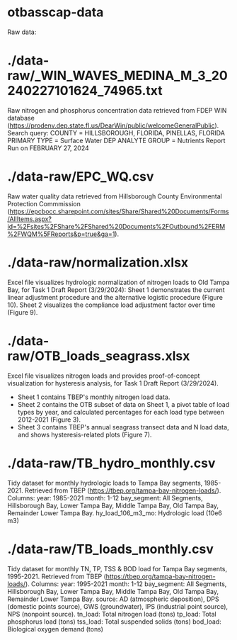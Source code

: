 # otbasscap-data

Raw data:

./data-raw/_WIN_WAVES_MEDINA_M_3_20240227101624_74965.txt
=========================================================
Raw nitrogen and phosphorus concentration data retrieved from FDEP WIN database (https://prodenv.dep.state.fl.us/DearWin/public/welcomeGeneralPublic).
Search query:
  COUNTY = HILLSBOROUGH, FLORIDA, PINELLAS, FLORIDA
  PRIMARY TYPE = Surface Water
  DEP ANALYTE GROUP = Nutrients
  Report Run on FEBRUARY 27, 2024

./data-raw/EPC_WQ.csv
=====================
Raw water quality data retrieved from Hillsborough County Environmental Protection Commmission (https://epcbocc.sharepoint.com/sites/Share/Shared%20Documents/Forms/AllItems.aspx?id=%2Fsites%2FShare%2FShared%20Documents%2FOutbound%2FERM%2FWQM%5FReports&p=true&ga=1).

./data-raw/normalization.xlsx
=============================
Excel file visualizes hydrologic normalization of nitrogen loads to Old Tampa Bay, for Task 1 Draft Report (3/29/2024):
  Sheet 1 demonstrates the current linear adjustment procedure and the alternative logistic procedure (Figure 10).
  Sheet 2 visualizes the compliance load adjustment factor over time (Figure 9).

./data-raw/OTB_loads_seagrass.xlsx
==================================
Excel file visualizes nitrogen loads and provides proof-of-concept visualization for hysteresis analysis, for Task 1 Draft Report (3/29/2024).
- Sheet 1 contains TBEP's monthly nitrogen load data.
- Sheet 2 contains the OTB subset of data on Sheet 1, a pivot table of load types by year, and calculated percentages for each load type between 2012-2021 (Figure 3).
- Sheet 3 contains TBEP's annual seagrass transect data and N load data, and shows hysteresis-related plots (Figure 7).

./data-raw/TB_hydro_monthly.csv
===============================
Tidy dataset for monthly hydrologic loads to Tampa Bay segments, 1985-2021. Retrieved from TBEP (https://tbep.org/tampa-bay-nitrogen-loads/).
Columns:
  year: 1985-2021
  month: 1-12
  bay_segment: All Segments, Hillsborough Bay, Lower Tampa Bay, Middle Tampa Bay, Old Tampa Bay, Remainder Lower Tampa Bay.
  hy_load_106_m3_mo: Hydrologic load (10e6 m3)

./data-raw/TB_loads_monthly.csv
==============================
Tidy dataset for monthly TN, TP, TSS & BOD load for Tampa Bay segments, 1995-2021. Retrieved from TBEP (https://tbep.org/tampa-bay-nitrogen-loads/).
Columns:
  year: 1995-2021
  month: 1-12
  bay_segment: All Segments, Hillsborough Bay, Lower Tampa Bay, Middle Tampa Bay, Old Tampa Bay, Remainder Lower Tampa Bay.
  source: AD (atmospheric deposition), DPS (domestic points source), GWS (groundwater), IPS (industrial point source), NPS (nonpoint source).
  tn_load: Total nitrogen load (tons)
  tp_load: Total phosphorus load (tons)
  tss_load: Total suspended solids (tons)
  bod_load: Biological oxygen demand (tons)
